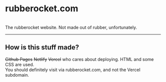 <h1>rubberocket.com</h1>

<br>
The rubberocket website. Not made out of rubber, unfortunately.
<br>
<hr>
<h2>How is this stuff made?</h2>
<strike>Github Pages</strike> <strike>Netlify</strike> <strike>Vercel</strike> who cares about deploying. HTML and some CSS are used.
<br>
You should definitely visit via rubberocket.com, and not the Vercel subdomain.
